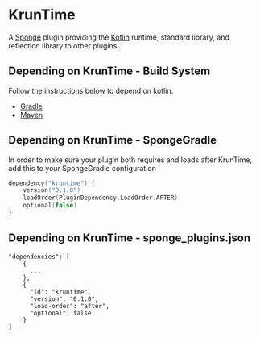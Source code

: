 # KrunTime

A [Sponge](https://spongepowered.org) plugin providing the [Kotlin](https://kotlinlang.org/) runtime, standard library,
and reflection library to other plugins. 

## Depending on KrunTime - Build System

Follow the instructions below to depend on kotlin.

- [Gradle](https://kotlinlang.org/docs/reference/using-gradle.html)
- [Maven](https://kotlinlang.org/docs/reference/using-maven.html)

## Depending on KrunTime - SpongeGradle

In order to make sure your plugin both requires and loads after KrunTime, add this to your SpongeGradle configuration
```kotlin
dependency("kruntime") {
    version("0.1.0")
    loadOrder(PluginDependency.LoadOrder.AFTER)
    optional(false)
}
```

## Depending on KrunTime - sponge_plugins.json

```
"dependencies": [
    {
      ...
    },
    {
      "id": "kruntime",
      "version": "0.1.0",
      "load-order": "after",
      "optional": false
    }
]

```
